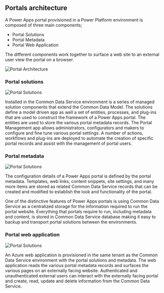 ## Portals architecture

A Power Apps portal provisioned in a Power Platform environment is composed of three main components;

* Portal Solutions
* Portal Metadata
* Portal Web Application

The different components work together to surface a web site to an external user view the portal on a browser.

![Portal Architecture](../media/1-3.portalarchitecture.png)

### Portal solutions

![Portal Solutions](../media/1-3.portalsolutions.png)

Installed in the Common Data Service environment is a series of managed solution components that extend the Common Data Model. The solutions define a model driven app as well a set of entities, processes, and plug-ins that are used to construct the framework of a Power Apps portal.  The entities are used to store the various portal metadata records. The Portal Management app allows administrators, configurators and makers to configure and fine tune various portal settings.  A number of actions, workflows and plug-ins are deployed to automate the creation of specific portal records and assist with the management of portal users.

### Portal metadata

![Portal Solutions](../media/1-3.PortalMetadata.png)

The configuration details of a Power Apps portal is defined by the portal metadata.  Templates, web links, content snippets, site settings, and many more items are stored as related Common Data Service records that can be created and modified to establish the look and functionality of the portal. 

One of the distinctive features of Power Apps portals is using Common Data Service as a centralized storage for the information required to run the portal website. Everything that portals require to run, including metadata and content, is stored in Common Data Service database making it easy to backup and transport portal solutions between the environments.

### Portal web application

![Portal Solutions](../media/1-3.portalserver.png)

An Azure web application is provisioned in the same tenant as the Common Data Service environment with the portal solutions and metadata.  The web application reads the various portal metadata records and surfaces the various pages on an externally facing website.  Authenticated and unauthenticated external users can interact with the externally facing portal and create, read, update and delete information from the Common Data Service.

